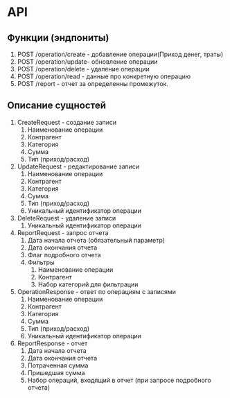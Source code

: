 # API

## Функции (эндпониты)

1. POST /operation/create - добавление операции(Приход денег, траты)
2. POST /operation/update- обновление операции
3. POST /operation/delete - удаление операции
4. POST /operation/read - данные про конкретную операцию
4. POST /report - отчет за определенны промежуток.

## Описание сущностей

1. CreateRequest - создание записи
    1. Наименование операции
    2. Контрагент
    3. Категория
    4. Сумма
    5. Тип (приход/расход)
2. UpdateRequest - редактирование записи
    1. Наименование операции
    2. Контрагент
    3. Категория
    4. Сумма
    5. Тип (приход/расход)
    6. Уникальный идентификатор операции
3. DeleteRequest - удаление записи
    1. Уникальный идентификатор операции
4. ReportRequest - запрос отчета
    1. Дата начала отчета (обязательный параметр)
    2. Дата окончания отчета
    3. Флаг подробного отчета
    4. Фильтры
        1. Наименование операции
        2. Контрагент
        3. Набор категорий для фильтрации
5. OperationResponse - ответ по операциям с записями
    1. Наименование операции
    2. Контрагент
    3. Категория
    4. Сумма
    5. Тип (приход/расход)
    6. Уникальный идентификатор операции
6. ReportResponse - отчет
    1. Дата начала отчета
    2. Дата окончания отчета
    3. Потраченная сумма
    4. Пришедшая сумма
    5. Набор операций, входящий в отчет (при запросе подробного отчета)
